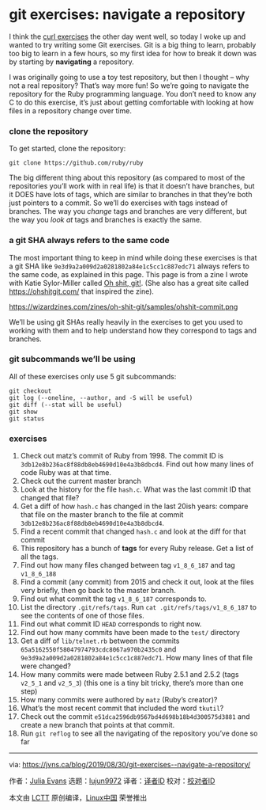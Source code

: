 [#]: collector: (lujun9972)
[#]: translator: ( )
[#]: reviewer: ( )
[#]: publisher: ( )
[#]: url: ( )
[#]: subject: (git exercises: navigate a repository)
[#]: via: (https://jvns.ca/blog/2019/08/30/git-exercises--navigate-a-repository/)
[#]: author: (Julia Evans https://jvns.ca/)

git exercises: navigate a repository
======

I think the [curl exercises][1] the other day went well, so today I woke up and wanted to try writing some Git exercises. Git is a big thing to learn, probably too big to learn in a few hours, so my first idea for how to break it down was by starting by **navigating** a repository.

I was originally going to use a toy test repository, but then I thought – why not a real repository? That’s way more fun! So we’re going to navigate the repository for the Ruby programming language. You don’t need to know any C to do this exercise, it’s just about getting comfortable with looking at how files in a repository change over time.

### clone the repository

To get started, clone the repository:

```
git clone https://github.com/ruby/ruby
```

The big different thing about this repository (as compared to most of the repositories you’ll work with in real life) is that it doesn’t have branches, but it DOES have lots of tags, which are similar to branches in that they’re both just pointers to a commit. So we’ll do exercises with tags instead of branches. The way you _change_ tags and branches are very different, but the way you _look at_ tags and branches is exactly the same.

### a git SHA always refers to the same code

The most important thing to keep in mind while doing these exercises is that a git SHA like `9e3d9a2a009d2a0281802a84e1c5cc1c887edc71` always refers to the same code, as explained in this page. This page is from a zine I wrote with Katie Sylor-Miller called [Oh shit, git!][2]. (She also has a great site called <https://ohshitgit.com/> that inspired the zine).

<https://wizardzines.com/zines/oh-shit-git/samples/ohshit-commit.png>

We’ll be using git SHAs really heavily in the exercises to get you used to working with them and to help understand how they correspond to tags and branches.

### git subcommands we’ll be using

All of these exercises only use 5 git subcommands:

```
git checkout
git log (--oneline, --author, and -S will be useful)
git diff (--stat will be useful)
git show
git status
```

### exercises

  1. Check out matz’s commit of Ruby from 1998. The commit ID is `3db12e8b236ac8f88db8eb4690d10e4a3b8dbcd4`. Find out how many lines of code Ruby was at that time.
  2. Check out the current master branch
  3. Look at the history for the file `hash.c`. What was the last commit ID that changed that file?
  4. Get a diff of how `hash.c` has changed in the last 20ish years: compare that file on the master branch to the file at commit `3db12e8b236ac8f88db8eb4690d10e4a3b8dbcd4`.
  5. Find a recent commit that changed `hash.c` and look at the diff for that commit
  6. This repository has a bunch of **tags** for every Ruby release. Get a list of all the tags.
  7. Find out how many files changed between tag `v1_8_6_187` and tag `v1_8_6_188`
  8. Find a commit (any commit) from 2015 and check it out, look at the files very briefly, then go back to the master branch.
  9. Find out what commit the tag `v1_8_6_187` corresponds to.
  10. List the directory `.git/refs/tags`. Run `cat .git/refs/tags/v1_8_6_187` to see the contents of one of those files.
  11. Find out what commit ID `HEAD` corresponds to right now.
  12. Find out how many commits have been made to the `test/` directory
  13. Get a diff of `lib/telnet.rb` between the commits `65a5162550f58047974793cdc8067a970b2435c0` and `9e3d9a2a009d2a0281802a84e1c5cc1c887edc71`. How many lines of that file were changed?
  14. How many commits were made between Ruby 2.5.1 and 2.5.2 (tags `v2_5_1` and `v2_5_3`) (this one is a tiny bit tricky, there’s more than one step)
  15. How many commits were authored by `matz` (Ruby’s creator)?
  16. What’s the most recent commit that included the word `tkutil`?
  17. Check out the commit `e51dca2596db9567bd4d698b18b4d300575d3881` and create a new branch that points at that commit.
  18. Run `git reflog` to see all the navigating of the repository you’ve done so far



--------------------------------------------------------------------------------

via: https://jvns.ca/blog/2019/08/30/git-exercises--navigate-a-repository/

作者：[Julia Evans][a]
选题：[lujun9972][b]
译者：[译者ID](https://github.com/译者ID)
校对：[校对者ID](https://github.com/校对者ID)

本文由 [LCTT](https://github.com/LCTT/TranslateProject) 原创编译，[Linux中国](https://linux.cn/) 荣誉推出

[a]: https://jvns.ca/
[b]: https://github.com/lujun9972
[1]: https://jvns.ca/blog/2019/08/27/curl-exercises/
[2]: https://wizardzines.com/zines/oh-shit-git/
